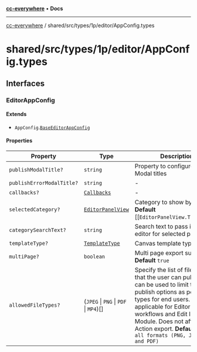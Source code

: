 [**cc-everywhere**](../../../../../index.md) • **Docs**

***

[cc-everywhere](../../../../../index.md) / shared/src/types/1p/editor/AppConfig.types

# shared/src/types/1p/editor/AppConfig.types

## Interfaces

### EditorAppConfig

#### Extends

- `AppConfig`.[`BaseEditorAppConfig`](../../editor/AppConfig.md#baseeditorappconfig)

#### Properties

| Property | Type | Description | Inherited from |
| ------ | ------ | ------ | ------ |
| `publishModalTitle?` | `string` | Property to configure the Modal titles | - |
| `publishErrorModalTitle?` | `string` | - | - |
| `callbacks?` | [`Callbacks`](../../Callbacks.md#callbacks) | - | [`BaseEditorAppConfig`](../../editor/AppConfig.md#baseeditorappconfig).`callbacks` |
| `selectedCategory?` | [`EditorPanelView`](../../AppConfig.md#editorpanelview) | Category to show by default **Default** [[`EditorPanelView.TEMPLATES`]] | [`BaseEditorAppConfig`](../../editor/AppConfig.md#baseeditorappconfig).`selectedCategory` |
| `categorySearchText?` | `string` | Search text to pass in the editor for selected panel. | [`BaseEditorAppConfig`](../../editor/AppConfig.md#baseeditorappconfig).`categorySearchText` |
| `templateType?` | [`TemplateType`](../../AppConfig.md#templatetype) | Canvas template type | [`BaseEditorAppConfig`](../../editor/AppConfig.md#baseeditorappconfig).`templateType` |
| `multiPage?` | `boolean` | Multi page export supported **Default** `true` | [`BaseEditorAppConfig`](../../editor/AppConfig.md#baseeditorappconfig).`multiPage` |
| `allowedFileTypes?` | (`JPEG` \| `PNG` \| `PDF` \| `MP4`)[] | Specify the list of file types that the user can publish. This can be used to limit the publish options as per file types for end users. Only applicable for Editor workflows and Edit Image Module. Does not affect Quick Action export. **Default** `Enable all formats (PNG, JPEG, MP4 and PDF)` | [`BaseEditorAppConfig`](../../editor/AppConfig.md#baseeditorappconfig).`allowedFileTypes` |
